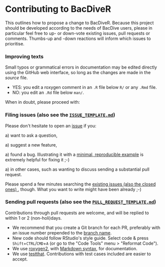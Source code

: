 # Contributing to BacDiveR

This outlines how to propose a change to BacDiveR. Because this project should 
be developed according to the needs of BacDive users, please in particular 
feel free to up- or down-vote existing issues, pull requests or comments. 
Thumbs-up and -down reactions will inform which issues to prioritise.


### Improving texts

Small typos or grammatical errors in documentation may be edited directly using
the GitHub web interface, so long as the changes are made in the _source_ file.

*  YES: you edit a roxygen comment in an `.R` file below `R/` or any `.Rmd` file.
*  NO: you edit an `.Rd` file below `man/`.

When in doubt, please proceed with:


### Filing issues (also see the [`ISSUE_TEMPLATE.md`](https://github.com/tibhannover/BacDiveR/blob/master/.github/ISSUE_TEMPLATE.md))

Please don't hesitate to open an [issue][issues] if you:

a) want to ask a question,

a) suggest a new feature, 

a) found a bug. Illustrating it with a [minimal, reproducible example][reprex] 
is extremely helpful for fixing it ;-) 

a) in other cases, such as wanting to discuss sending a substantial pull request.

Please spend a few minutes searching the [existing issues (also the closed ones)
][issues], though. What you want to write might have been already ;-)

[issues]: https://github.com/tibhannover/BacDiveR/issues/
[reprex]: https://www.tidyverse.org/help/#reprex


### Sending pull requests (also see the [`PULL_REQUEST_TEMPLATE.md`](https://github.com/tibhannover/BacDiveR/blob/master/.github/PULL_REQUEST_TEMPLATE.md))

Contributions through pull requests are welcome, and will be replied to within 1 
or 2 (non-holi)days.

*  We recommend that you create a Git branch for each PR, preferably with an issue number prepended to the [branch name][bn].
*  New code should follow RStudio's style guide. Select code & press `Shift`+`CTRL`/`CMD`+`A` (or go to the "Code Tools" menu > "Reformat Code").
*  We use [roxygen2](https://cran.r-project.org/package=roxygen2), with
[Markdown syntax](https://cran.r-project.org/web/packages/roxygen2/vignettes/markdown.html), 
for documentation.  
*  We use [testthat](https://cran.r-project.org/package=testthat). Contributions
with test cases included are easier to accept.  

[bn]: https://github.com/tibhannover/BacDiveR/branches
